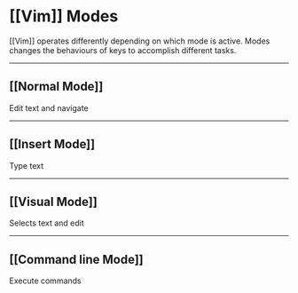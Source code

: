 # [[Vim]] Modes
[[Vim]] operates differently depending on which mode is active. 
Modes changes the behaviours of keys to accomplish different tasks.

---

## [[Normal Mode]]
Edit text and navigate

---

## [[Insert Mode]]
Type text

---

## [[Visual Mode]]
Selects text and edit

---

## [[Command line Mode]]
Execute commands